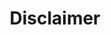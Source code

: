 ---
title: Disclaimer
keywords: disclaimer
last_updated: July 3, 2018
tags: [beranda]
summary: "disclaimer of master wifi network solution."
sidebar: beranda
permalink: disclaimer.html
folder: beranda
comments: false
---